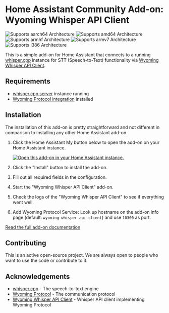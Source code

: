 # Home Assistant Community Add-on: Wyoming Whisper API Client

![Supports aarch64 Architecture][aarch64-shield]
![Supports amd64 Architecture][amd64-shield]
![Supports armhf Architecture][armhf-shield]
![Supports armv7 Architecture][armv7-shield]
![Supports i386 Architecture][i386-shield]

This is a simple add-on for Home Assistant that connects to a running [whisper.cpp](https://github.com/ggerganov/whisper.cpp) instance for STT (Speech-to-Text) functionality via [Wyoming Whisper API Client](https://github.com/ser/wyoming-whisper-api-client).

## Requirements
- [whisper.cpp server](https://github.com/ggerganov/whisper.cpp/tree/master/examples/server) instance running
- [Wyoming Protocol integration](https://my.home-assistant.io/redirect/config_flow_start/?domain=wyoming) installed

## Installation
The installation of this add-on is pretty straightforward and not different in
comparison to installing any other Home Assistant add-on.

1. Click the Home Assistant My button below to open the add-on on your Home
   Assistant instance.

   [![Open this add-on in your Home Assistant instance.][addon-badge]][addon]

2. Click the "Install" button to install the add-on.
3. Fill out all required fields in the configuration.
4. Start the "Wyoming Whisper API Client" add-on.
5. Check the logs of the "Wyoming Whisper API Client" to see if everything went well.
6. Add Wyoming Protocol Service: Look up hostname on the add-on info page (default: `wyoming-whisper-api-client`) and use `10300` as port.

[Read the full add-on documentation][docs]

## Contributing
This is an active open-source project. We are always open to people who want to use the code or contribute to it.

## Acknowledgements
- [whisper.cpp](https://github.com/ggerganov/whisper.cpp) - The speech-to-text engine
- [Wyoming Protocol](https://github.com/ser/wyoming-whisper-api-client) - The communication protocol
- [Wyoming Whisper API Client](https://github.com/ser/wyoming-whisper-api-client) - Whisper API client implementing Wyoming Protocol

[addon-badge]: https://my.home-assistant.io/badges/supervisor_addon.svg
[addon]: https://my.home-assistant.io/redirect/supervisor_addon/?repository_url=https%3A%2F%2Fgithub.com%2Fstylesuxx%2Faddon-wyoming-whisper-api-client&addon=Wyoming+Whisper+API+Client
[docs]: https://github.com/stylesuxx/addon-wyoming-whisper-api-client/DOCS.md

[aarch64-shield]: https://img.shields.io/badge/aarch64-yes-green.svg
[amd64-shield]: https://img.shields.io/badge/amd64-yes-green.svg
[armhf-shield]: https://img.shields.io/badge/armhf-yes-green.svg
[armv7-shield]: https://img.shields.io/badge/armv7-yes-green.svg
[i386-shield]: https://img.shields.io/badge/i386-yes-green.svg